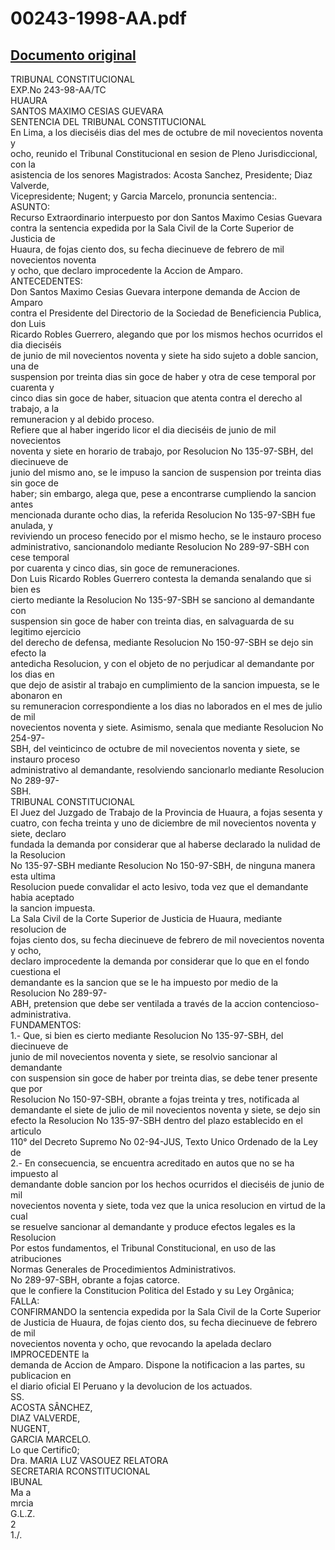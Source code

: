 
00243-1998-AA.pdf
=================
  
[Documento original](https://tc.gob.pe/jurisprudencia/1999/00243-1998-AA.pdf)  
---  
TRIBUNAL CONSTITUCIONAL  
EXP.No 243-98-AA/TC  
HUAURA  
SANTOS MAXIMO CESIAS GUEVARA  
SENTENCIA DEL TRIBUNAL CONSTITUCIONAL  
En Lima, a los dieciséis dias del mes de octubre de mil novecientos noventa y  
ocho, reunido el Tribunal Constitucional en sesion de Pleno Jurisdiccional, con la  
asistencia de los senores Magistrados: Acosta Sanchez, Presidente; Diaz Valverde,  
Vicepresidente; Nugent; y Garcia Marcelo, pronuncia sentencia:.  
ASUNTO:  
Recurso Extraordinario interpuesto por don Santos Maximo Cesias Guevara  
contra la sentencia expedida por la Sala Civil de la Corte Superior de Justicia de  
Huaura, de fojas ciento dos, su fecha diecinueve de febrero de mil novecientos noventa  
y ocho, que declaro improcedente la Accion de Amparo.  
ANTECEDENTES:  
Don Santos Maximo Cesias Guevara interpone demanda de Accion de Amparo  
contra el Presidente del Directorio de la Sociedad de Beneficiencia Publica, don Luis  
Ricardo Robles Guerrero, alegando que por los mismos hechos ocurridos el dia dieciséis  
de junio de mil novecientos noventa y siete ha sido sujeto a doble sancion, una de  
suspension por treinta dias sin goce de haber y otra de cese temporal por cuarenta y  
cinco dias sin goce de haber, situacion que atenta contra el derecho al trabajo, a la  
remuneracion y al debido proceso.  
Refiere que al haber ingerido licor el dia dieciséis de junio de mil novecientos  
noventa y siete en horario de trabajo, por Resolucion No 135-97-SBH, del diecinueve de  
junio del mismo ano, se le impuso la sancion de suspension por treinta dias sin goce de  
haber; sin embargo, alega que, pese a encontrarse cumpliendo la sancion antes  
mencionada durante ocho dias, la referida Resolucion No 135-97-SBH fue anulada, y  
reviviendo un proceso fenecido por el mismo hecho, se le instauro proceso  
administrativo, sancionandolo mediante Resolucion No 289-97-SBH con cese temporal  
por cuarenta y cinco dias, sin goce de remuneraciones.  
Don Luis Ricardo Robles Guerrero contesta la demanda senalando que si bien es  
cierto mediante la Resolucion No 135-97-SBH se sanciono al demandante con  
suspension sin goce de haber con treinta dias, en salvaguarda de su legitimo ejercicio  
del derecho de defensa, mediante Resolucion No 150-97-SBH se dejo sin efecto la  
antedicha Resolucion, y con el objeto de no perjudicar al demandante por los dias en  
que dejo de asistir al trabajo en cumplimiento de la sancion impuesta, se le abonaron en  
su remuneracion correspondiente a los dias no laborados en el mes de julio de mil  
novecientos noventa y siete. Asimismo, senala que mediante Resolucion No 254-97-  
SBH, del veinticinco de octubre de mil novecientos noventa y siete, se instauro proceso  
administrativo al demandante, resolviendo sancionarlo mediante Resolucion No 289-97-  
SBH.  
TRIBUNAL CONSTITUCIONAL  
El Juez del Juzgado de Trabajo de la Provincia de Huaura, a fojas sesenta y  
cuatro, con fecha treinta y uno de diciembre de mil novecientos noventa y siete, declaro  
fundada la demanda por considerar que al haberse declarado la nulidad de la Resolucion  
No 135-97-SBH mediante Resolucion No 150-97-SBH, de ninguna manera esta ultima  
Resolucion puede convalidar el acto lesivo, toda vez que el demandante habia aceptado  
la sancion impuesta.  
La Sala Civil de la Corte Superior de Justicia de Huaura, mediante resolucion de  
fojas ciento dos, su fecha diecinueve de febrero de mil novecientos noventa y ocho,  
declaro improcedente la demanda por considerar que lo que en el fondo cuestiona el  
demandante es la sancion que se le ha impuesto por medio de la Resolucion No 289-97-  
ABH, pretension que debe ser ventilada a través de la accion contencioso-  
administrativa.  
FUNDAMENTOS:  
1.- Que, si bien es cierto mediante Resolucion No 135-97-SBH, del diecinueve de  
junio de mil novecientos noventa y siete, se resolvio sancionar al demandante  
con suspension sin goce de haber por treinta dias, se debe tener presente que por  
Resolucion No 150-97-SBH, obrante a fojas treinta y tres, notificada al  
demandante el siete de julio de mil novecientos noventa y siete, se dejo sin  
efecto la Resolucion No 135-97-SBH dentro del plazo establecido en el articulo  
110° del Decreto Supremo No 02-94-JUS, Texto Unico Ordenado de la Ley de  
2.- En consecuencia, se encuentra acreditado en autos que no se ha impuesto al  
demandante doble sancion por los hechos ocurridos el dieciséis de junio de mil  
novecientos noventa y siete, toda vez que la unica resolucion en virtud de la cual  
se resuelve sancionar al demandante y produce efectos legales es la Resolucion  
Por estos fundamentos, el Tribunal Constitucional, en uso de las atribuciones  
Normas Generales de Procedimientos Administrativos.  
No 289-97-SBH, obrante a fojas catorce.  
que le confiere la Constitucion Politica del Estado y su Ley Orgânica;  
FALLA:  
CONFIRMANDO la sentencia expedida por la Sala Civil de la Corte Superior  
de Justicia de Huaura, de fojas ciento dos, su fecha diecinueve de febrero de mil  
novecientos noventa y ocho, que revocando la apelada declaro IMPROCEDENTE la  
demanda de Accion de Amparo. Dispone la notificacion a las partes, su publicacion en  
el diario oficial El Peruano y la devolucion de los actuados.  
SS.  
ACOSTA SÂNCHEZ,  
DIAZ VALVERDE,  
NUGENT,  
GARCIA MARCELO.  
Lo que Certific0;  
Dra. MARIA LUZ VASOUEZ RELATORA  
SECRETARIA RCONSTITUCIONAL  
IBUNAL  
Ma a  
mrcia  
G.L.Z.  
2  
1./.